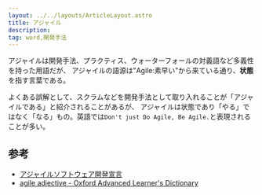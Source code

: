 ```yaml
---
layout: ../../layouts/ArticleLayout.astro
title: アジャイル
description:
tag: word,開発手法
---
```


アジャイルは開発手法、プラクティス、ウォーターフォールの対義語など多義性を持った用語だが、
アジャイルの語源は"Agile:素早い"から来ている通り、**状態**を指す言葉である。

よくある誤解として、スクラムなどを開発手法として取り入れることが「アジャイルである」と紹介されることがあるが、
アジャイルは状態であり「やる」ではなく「なる」もの。英語では`Don't just Do Agile, Be Agile.`と表現されることが多い。

## 参考

- [アジャイルソフトウェア開発宣言](https://agilemanifesto.org/iso/ja/manifesto.html)
- [agile adjective - Oxford Advanced Learner&apos;s Dictionary](https://www.oxfordlearnersdictionaries.com/definition/english/agile)